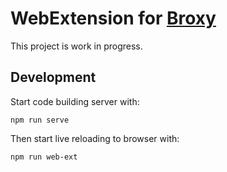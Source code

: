 # WebExtension for [Broxy](https://github.com/remusao/broxy)

This project is work in progress.

## Development

Start code building server with:

```
npm run serve
```

Then start live reloading to browser with:

```
npm run web-ext
```

